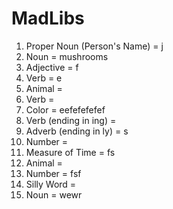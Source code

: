 # MadLibs

1. Proper Noun (Person's Name) = j
2. Noun = mushrooms
3. Adjective = f
4. Verb = e
6. Animal = 
7. Verb = 
8. Color = eefefefefef
9. Verb (ending in ing) = 
10. Adverb (ending in ly) = s
11. Number = 
12. Measure of Time = fs
14. Animal = 
15. Number = fsf
16. Silly Word = 
17. Noun = wewr
